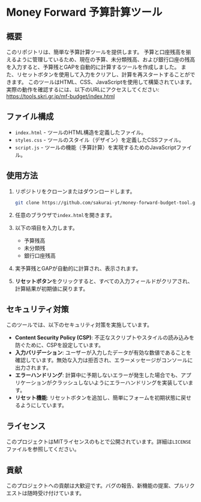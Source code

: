 # Money Forward 予算計算ツール

## 概要

このリポジトリは、簡単な予算計算ツールを提供します。
予算と口座残高を揃えるように管理しているため、現在の予算、未分類残高、および銀行口座の残高を入力すると、予算残とGAPを自動的に計算するツールを作成しました。
また、リセットボタンを使用して入力をクリアし、計算を再スタートすることができます。
このツールはHTML、CSS、JavaScriptを使用して構築されています。
実際の動作を確認するには、以下のURLにアクセスしてください: https://tools.skri.gr.jp/mf-budget/index.html

## ファイル構成

- `index.html` - ツールのHTML構造を定義したファイル。
- `styles.css` - ツールのスタイル（デザイン）を定義したCSSファイル。
- `script.js` - ツールの機能（予算計算）を実現するためのJavaScriptファイル。

## 使用方法

1. リポジトリをクローンまたはダウンロードします。
   ```bash
   git clone https://github.com/sakurai-yt/money-forward-budget-tool.git
   ```
2. 任意のブラウザで`index.html`を開きます。

3. 以下の項目を入力します。
   - 予算残高
   - 未分類残
   - 銀行口座残高

4. 実予算残とGAPが自動的に計算され、表示されます。

5. **リセットボタン**をクリックすると、すべての入力フィールドがクリアされ、計算結果が初期値に戻ります。

## セキュリティ対策

このツールでは、以下のセキュリティ対策を実施しています。

- **Content Security Policy (CSP)**: 不正なスクリプトやスタイルの読み込みを防ぐために、CSPを設定しています。
- **入力バリデーション**: ユーザーが入力したデータが有効な数値であることを確認しています。無効な入力は拒否され、エラーメッセージがコンソールに出力されます。
- **エラーハンドリング**: 計算中に予期しないエラーが発生した場合でも、アプリケーションがクラッシュしないようにエラーハンドリングを実装しています。
- **リセット機能**: リセットボタンを追加し、簡単にフォームを初期状態に戻せるようにしています。

## ライセンス

このプロジェクトはMITライセンスのもとで公開されています。詳細は`LICENSE`ファイルを参照してください。

## 貢献

このプロジェクトへの貢献は大歓迎です。バグの報告、新機能の提案、プルリクエストは随時受け付けています。